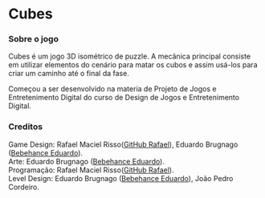 # Cubes

### Sobre o jogo
Cubes é um jogo 3D isométrico de puzzle. A mecânica principal consiste em utilizar elementos do cenário para matar os cubos e assim usá-los para criar um caminho até o final da fase.

Começou a ser desenvolvido na materia de Projeto de Jogos e Entretenimento Digital do curso de Design de Jogos e Entretenimento Digital.


### Creditos
Game Design: Rafael Maciel Risso([GitHub Rafael](https://github.com/PaxtelR)), Eduardo Brugnago ([Bebehance Eduardo](https://www.behance.net/eduvsk0)).    
Arte: Eduardo Brugnago ([Bebehance Eduardo](https://www.behance.net/eduvsk0)).    
Programação: Rafael Maciel Risso([GitHub Rafael](https://github.com/PaxtelR)).    
Level Design: Eduardo Brugnago ([Bebehance Eduardo](https://www.behance.net/eduvsk0)), João Pedro Cordeiro.    
